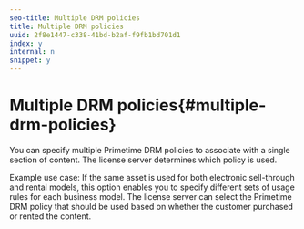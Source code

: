 ```yaml
---
seo-title: Multiple DRM policies
title: Multiple DRM policies
uuid: 2f8e1447-c338-41bd-b2af-f9fb1bd701d1
index: y
internal: n
snippet: y
---
```


# Multiple DRM policies{#multiple-drm-policies}

You can specify multiple Primetime DRM policies to associate with a single section of content. The license server determines which policy is used.

Example use case: If the same asset is used for both electronic sell-through and rental models, this option enables you to specify different sets of usage rules for each business model. The license server can select the Primetime DRM policy that should be used based on whether the customer purchased or rented the content. 
